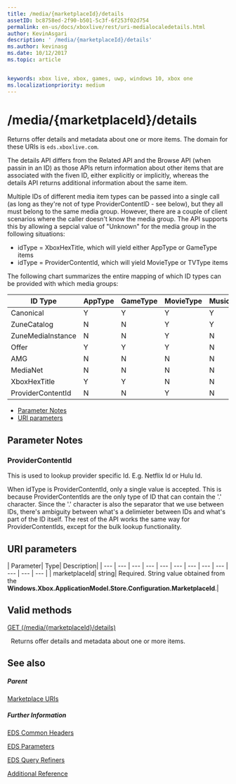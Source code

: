 ```yaml
---
title: /media/{marketplaceId}/details
assetID: bc8758ed-2f90-b501-5c3f-6f253f02d754
permalink: en-us/docs/xboxlive/rest/uri-medialocaledetails.html
author: KevinAsgari
description: ' /media/{marketplaceId}/details'
ms.author: kevinasg
ms.date: 10/12/2017
ms.topic: article


keywords: xbox live, xbox, games, uwp, windows 10, xbox one
ms.localizationpriority: medium
---
```



# /media/{marketplaceId}/details
Returns offer details and metadata about one or more items. 
The domain for these URIs is `eds.xboxlive.com`.
 
The details API differs from the Related API and the Browse API (when passin in an ID) as those APIs return information about other items that are associated with the fiven ID, either explicitly or implicitly, whereas the details API returns additional information about the same item.
 
Multiple IDs of different media item types can be passed into a single call (as long as they're not of type ProviderContentID - see below), but they all must belong to the same media group. However, there are a couple of client scenarios where the caller doesn't know the media group. The API supports this by allowing a sepcial value of "Unknown" for the media group in the following situations:
 
   * idType = XboxHexTitle, which will yield either AppType or GameType items
   * idType = ProviderContentId, which will yield MovieType or TVType items
  
The following chart summarizes the entire mapping of which ID types can be provided with which media groups:
 
| ID Type| AppType| GameType| MovieType| MusicArtistType| MusicType| TVType| WebVideoType| Unknown| 
| --- | --- | --- | --- | --- | --- | --- | --- | --- | 
| Canonical| Y| Y| Y| Y| Y| Y| Y| N| 
| ZuneCatalog| N| N| Y| Y| Y| Y| N| N| 
| ZuneMediaInstance| N| N| Y| N| Y| Y| N| N| 
| Offer| Y| Y| Y| N| Y| Y| N| N| 
| AMG| N| N| N| N| Y| N| N| N| 
| MediaNet| N| N| N| N| Y| N| N| N| 
| XboxHexTitle| Y| Y| N| N| N| N| N| Y| 
| ProviderContentId| N| N| Y| N| N| Y| N| Y| 
 
  * [Parameter Notes](#ID4EEH)
  * [URI parameters](#ID4EUH)
 
<a id="ID4EEH"></a>

 
## Parameter Notes
 
<a id="ID4EIH"></a>

 
### ProviderContentId
 
This is used to lookup provider specific Id. E.g. Netflix Id or Hulu Id.
 
When idType is ProviderContentId, only a single value is accepted. This is because ProviderContentIds are the only type of ID that can contain the '.' character. Since the '.' character is also the separator that we use between IDs, there's ambiguity between what's a delimieter between IDs and what's part of the ID itself. The rest of the API works the same way for ProviderContentIds, except for the bulk lookup functionality.
   
<a id="ID4EUH"></a>

 
## URI parameters
 
| Parameter| Type| Description| 
| --- | --- | --- | --- | --- | --- | --- | --- | --- | --- | --- | --- | 
| marketplaceId| string| Required. String value obtained from the <b>Windows.Xbox.ApplicationModel.Store.Configuration.MarketplaceId</b>.| 
  
<a id="ID4EWAAC"></a>

 
## Valid methods

[GET (/media/{marketplaceId}/details)](uri-medialocaledetailsget.md)

&nbsp;&nbsp;Returns offer details and metadata about one or more items. 
 
<a id="ID4EABAC"></a>

 
## See also
 
<a id="ID4ECBAC"></a>

 
##### Parent 

[Marketplace URIs](atoc-reference-marketplace.md)

  
<a id="ID4EMBAC"></a>

 
##### Further Information 

[EDS Common Headers](../../additional/edscommonheaders.md)

 [EDS Parameters](../../additional/edsparameters.md)

 [EDS Query Refiners](../../additional/edsqueryrefiners.md)

 [Additional Reference](../../additional/atoc-xboxlivews-reference-additional.md)

   